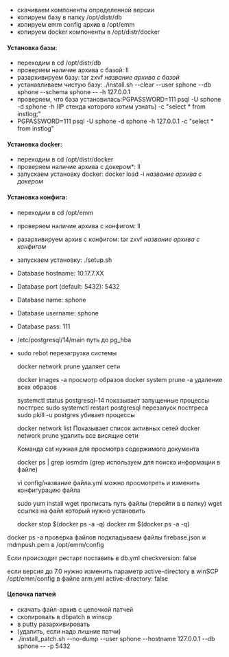 - скачиваем компоненты определенной версии 
- копируем базу в папку /opt/distr/db
- копируем emm config архив в /opt/emm
- копируем docker компоненты в /opt/distr/docker

#### Установка базы:
- переходим в cd /opt/distr/db 
- проверяем наличие архива с базой: ll
- разархивируем базу: tar zxvf *название архива с базой*
- устанавливаем чистую базу: ./install.sh --clear --user sphone --db sphone --schema sphone -- -h 127.0.0.1
- проверяем, что база установилась:PGPASSWORD=111 psql -U sphone -d sphone -h (IP стенда которого хотим узнать) -c "select * from instlog;"
- PGPASSWORD=111 psql -U sphone -d sphone -h 127.0.0.1 -c "select * from instlog"

#### Установка docker:
- переходим в cd /opt/distr/docker
- проверяем наличие архива с докером*: ll
- запускаем установку docker: docker load -i *название архива с докером*

#### Установка конфига:
- переходим в cd /opt/emm
- проверяем наличие архива с конфигом: ll
- разархивируем архив с конфигом: tar zxvf *название архива с конфигом*
- запускаем установку: ./setup.sh
- Database hostname: 10.17.7.XX
- Database port (default: 5432): 5432
- Database name: sphone 
- Database username: sphone
- Database pаss: 111
- /etc/postgresql/14/main путь до pg_hba
- sudo rebot перезагрузка системы 

	docker network prune удаляет сети
	
	docker images -a просмотр образов
	docker system prune -a удаление всех образов 
	
	systemctl status postgresql-14 показывает запущенные процессы постгрес
	sudo systemctl restart postgresql перезапуск постгреса
	sudo pkill -u postgres убивает процессы 
	
	docker network list Показывает список активных сетей 
	docker network prune удалить все висящие сети

	Команда cat нужная для просмотра содержимого документа
 
	docker ps | grep iosmdm (grep используем для поиска информации в файле)

 	vi config/название файла.yml можно просмотреть и изменить конфигурацию файла

	sudo yum install wget
	прописать путь файлы (перейти в в папку)
	wget ссылка на файл который нужно установить
	 
	docker stop $(docker ps -a -q)
	docker rm $(docker ps -a -q)

docker ps -a проверка файлов 
подкладываем файлы firebase.json и mdmpush.pem в /opt/emm/config

Если происходит рестарт поставить в db.yml checkversion: false

если версия до 7.0 нужно изменить параметр active-directory в winSCP /opt/emm/config в файле arm.yml active-directory: false


#### Цепочка патчей
- скачать файл-архив с цепочкой патчей 
- скопировать в dbpatch в winscp
- в putty разархивировать
- (удалить, если надо лишние патчи)
- ./install_patch.sh --no-dump --user sphone --hostname 127.0.0.1 --db sphone -- -p 5432


